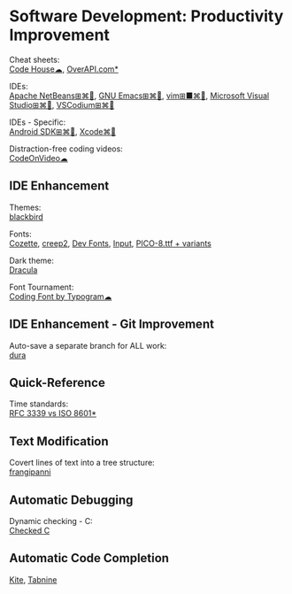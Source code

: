 # Software Development: Productivity Improvement

Cheat sheets:  
[Code House☁](https://codehouse.vercel.app/),
[OverAPI.com*](http://overapi.com/)

IDEs:  
[Apache NetBeans⊞⌘🐧](https://netbeans.org/),
[GNU Emacs⊞⌘🐧](https://www.gnu.org/software/emacs/),
[vim⊞■⌘🐧](https://www.vim.org/),
[Microsoft Visual Studio⊞⌘🐧](https://visualstudio.microsoft.com/),
[VSCodium⊞⌘🐧](https://vscodium.com/)

IDEs - Specific:  
[Android SDK⊞⌘🐧](https://developer.android.com/studio/),
[Xcode⌘🍎](https://developer.apple.com/xcode/)

Distraction-free coding videos:  
[CodeOnVideo☁](https://codeonvideo.com/)

## IDE Enhancement

Themes:  
[blackbird](https://blackbird.mattglei.ch/)

Fonts:  
[Cozette](https://github.com/slavfox/Cozette),
[creep2](https://github.com/raymond-w-ko/creep2),
[Dev Fonts](https://devfonts.gafi.dev/),
[Input](https://input.djr.com/),
[PICO-8.ttf + variants](https://www.lexaloffle.com/bbs/?tid=3760)

Dark theme:  
[Dracula](https://draculatheme.com/)

Font Tournament:  
[Coding Font by Typogram☁](https://www.codingfont.com/)

## IDE Enhancement - Git Improvement

Auto-save a separate branch for ALL work:  
[dura](https://github.com/tkellogg/dura)

## Quick-Reference

Time standards:  
[RFC 3339 vs ISO 8601*](https://ijmacd.github.io/rfc3339-iso8601/)

## Text Modification

Covert lines of text into a tree structure:  
[frangipanni](https://github.com/birchb1024/frangipanni)

## Automatic Debugging

Dynamic checking - C:  
[Checked C](https://github.com/Microsoft/checkedc)

## Automatic Code Completion

[Kite](https://www.kite.com/),
[Tabnine](https://www.tabnine.com/)
